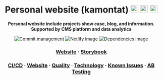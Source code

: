 <!-- Title section -->
<h1 align="center">
  Personal website (kamontat)

  <img src="https://simpleicons.org/icons/gatsby.svg" width="24px">
  <img src="https://simpleicons.org/icons/typescript.svg" width="24px">
  <img src="https://simpleicons.org/icons/microsoftedge.svg" width="24px">
</h1>

<!-- Description section -->
<p align="center">
  <strong>Personal website include projects show case, blog, and information. Supported by CMS platform and data analytics</strong>
</p>

<!-- Static badge setup -->
<p align="center">
  <a href="https://github.com/kamontat/gitgo">
    <img src="https://img.shields.io/badge/commit-gitgo-6DC1E8.svg" alt="Commit management" />
  </a>
  <a href="https://app.netlify.com/sites/kamontat/overview">
    <img src="https://img.shields.io/badge/deploy%20with-netlify-00C7B7.svg?logo=netlify&logoWidth=20" alt="Netlify image"/>
  </a>
  <a href="https://app.dependabot.com/accounts/kamontat/projects/168664">
    <img src="https://img.shields.io/badge/dependencies%20-dependabot-025E8C.svg?logo=dependabot&logoWidth=20" alt="Dependencies image"/>
  </a>
</p>

<!-- External section -->
<h3 align="center">
  <a href="https://kamontat.net">Website</a>
  <span> · </span>
  <a href="https://storybook.kamontat.net">Storybook</a>
</h3>

<!-- External section -->
<h3 align="center">
  <a href="docs/cicd.md">CI/CD</a>
  <span> · </span>
  <a href="docs/website.md">Website</a>
  <span> · </span>
  <a href="docs/quality.md">Quality</a>
  <span> · </span>
  <a href="docs/technology.md">Technology</a>
  <span> · </span>
  <a href="docs/known_issues.md">Known Issues</a>
  <span> · </span>
  <a href="docs/abtesting.md">AB Testing</a>
</h3>
